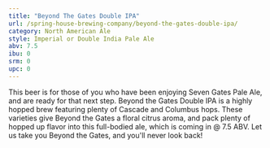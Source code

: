 ```yaml
---
title: "Beyond The Gates Double IPA"
url: /spring-house-brewing-company/beyond-the-gates-double-ipa/
category: North American Ale
style: Imperial or Double India Pale Ale
abv: 7.5
ibu: 0
srm: 0
upc: 0
---
```

This beer is for those of you who have been enjoying Seven Gates Pale Ale, and are ready for that next step. Beyond the Gates Double IPA is a highly hopped brew featuring plenty of Cascade and Columbus hops. These varieties give Beyond the Gates a floral citrus aroma, and pack plenty of hopped up flavor into this full-bodied ale, which is coming in @ 7.5 ABV. Let us take you Beyond the Gates, and you'll never look back!
